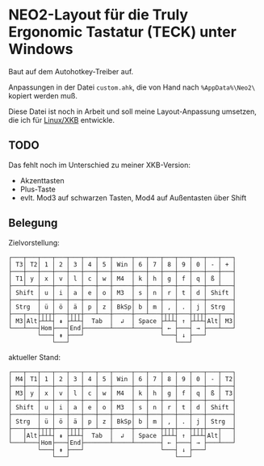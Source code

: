 NEO2-Layout für die Truly Ergonomic Tastatur (TECK) unter Windows
=================================================================

Baut auf dem Autohotkey-Treiber auf.

Anpassungen in der Datei `custom.ahk`, die von Hand nach `%AppData%\Neo2\` kopiert werden muß.

Diese Datei ist noch in Arbeit und soll meine Layout-Anpassung umsetzen, die ich für [Linux/XKB](https://github.com/effjot/xkb-neo/blob/neo-layout/DESIGN.md) entwickle.


TODO
----

Das fehlt noch im Unterschied zu meiner XKB-Version:

 * Akzenttasten
 * Plus-Taste
 * evlt. Mod3 auf schwarzen Tasten, Mod4 auf Außentasten über Shift


Belegung
--------

Zielvorstellung:

    ┌───┬───┬───┬───┬───┬───┬───┬─────┬───┬───┬───┬───┬───┬───┬───┐
    │ T3│ T2│ 1 │ 2 │ 3 │ 4 │ 5 │ Win │ 6 │ 7 │ 8 │ 9 │ 0 │ - │ + │
    ├───┼───┼───┼───┼───┼───┼───┼─────┼───┼───┼───┼───┼───┼───┼───┤
    │ T1│ y │ x │ v │ l │ c │ w │ M4  │ k │ h │ g │ f │ q │ ß │   │
    ├───┴───┼───┼───┼───┼───┼───┼─────┼───┼───┼───┼───┼───┼───┴───┤
    │ Shift │ u │ i │ a │ e │ o │ M3  │ s │ n │ r │ t │ d │ Shift │
    ├───────┼───┼───┼───┼───┼───┼─────┼───┼───┼───┼───┼───┼───────┤
    │ Strg  │ ü │ ö │ ä │ p │ z │ BkSp│ b │ m │ , │ . │ j │ Strg  │
    ├───┬───┼┬┬┬┼───┼┬┬┬┼───┴───┼─────┼───┴───┼┬┬┬┼───┼┬┬┬┼───┬───┤
    │ M3│Alt├┴┴┴┤ ⇞ ├┴┴┴┤  Tab  │  ↲  │ Space ├┴┴┴┤ ↑ ├┴┴┴┤Alt│ M3│
    └───┴───┤Hom├───┤End├───────┴─────┴───────┤ ← ├───┤ → ├───┴───┘
            └───┤ ⇟ ├───┘                     └───┤ ↓ ├───┘
                └───┘                             └───┘


aktueller Stand:

    ┌───┬───┬───┬───┬───┬───┬───┬─────┬───┬───┬───┬───┬───┬───┬───┐
    │ M4│ T1│ 1 │ 2 │ 3 │ 4 │ 5 │ Win │ 6 │ 7 │ 8 │ 9 │ 0 │ - │ T2│
    ├───┼───┼───┼───┼───┼───┼───┼─────┼───┼───┼───┼───┼───┼───┼───┤
    │ M3│ y │ x │ v │ l │ c │ w │ M4  │ k │ h │ g │ f │ q │ ß │ T3│
    ├───┴───┼───┼───┼───┼───┼───┼─────┼───┼───┼───┼───┼───┼───┴───┤
    │ Shift │ u │ i │ a │ e │ o │ M3  │ s │ n │ r │ t │ d │ Shift │
    ├───────┼───┼───┼───┼───┼───┼─────┼───┼───┼───┼───┼───┼───────┤
    │ Strg  │ ü │ ö │ ä │ p │ z │ BkSp│ b │ m │ , │ . │ j │ Strg  │
    ├───┬───┼┬┬┬┼───┼┬┬┬┼───┴───┼─────┼───┴───┼┬┬┬┼───┼┬┬┬┼───┬───┤
    │   │Alt├┴┴┴┤ ⇞ ├┴┴┴┤  Tab  │  ↲  │ Space ├┴┴┴┤ ↑ ├┴┴┴┤Alt│   │
    └───┴───┤Hom├───┤End├───────┴─────┴───────┤ ← ├───┤ → ├───┴───┘
            └───┤ ⇟ ├───┘                     └───┤ ↓ ├───┘
                └───┘                             └───┘
